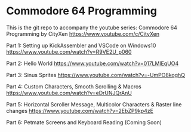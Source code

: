 # Commodore 64 Programming
This is the git repo to accompany the youtube series: Commodore 64 Programming by CityXen https://www.youtube.com/c/CityXen

Part 1: Setting up KickAssembler and VSCode on Windows10 https://www.youtube.com/watch?v=R9VE2U_p060

Part 2: Hello World https://www.youtube.com/watch?v=017LMlEqUO4

Part 3: Sinus Sprites https://www.youtube.com/watch?v=-UmPO8koghQ

Part 4: Custom Characters, Smooth Scrolling & Macros https://www.youtube.com/watch?v=eDrUNJQrAnU

Part 5: Horizontal Scroller Message, Multicolor Characters & Raster line changes https://www.youtube.com/watch?v=2EbZP9kp4zE

Part 6: Petmate Screens and Keyboard Reading (Coming Soon)